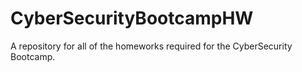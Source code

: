 # CyberSecurityBootcampHW
A repository for all of the homeworks required for the CyberSecurity Bootcamp.
